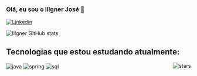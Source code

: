 ### Olá, eu sou o Illgner José 👋

[![Linkedin](https://img.shields.io/badge/LinkedIn-0077B5?style=for-the-badge&logo=linkedin&logoColor=white)](https://www.linkedin.com/in/illgner-josé-44586925b/)

![Illgner GitHub stats](https://github-readme-stats.vercel.app/api?username=IllgnerJose&theme=dark&show_icons=true)

## Tecnologias que estou estudando atualmente:

<div style="display: inline_block">
  <img align="center" alt="java" src="https://img.shields.io/badge/Java-ED8B00?style=for-the-badge&logo=openjdk&logoColor=white"/>
  <img align="center" alt="spring" src="https://img.shields.io/badge/Spring-6DB33F?style=for-the-badge&logo=spring&logoColor=white"/>
  <img align="center" alt="sql" src="https://img.shields.io/badge/MySQL-00000F?style=for-the-badge&logo=mysql&logoColor=white"/>
  <img align="right" alt="stars" src="https://i.gifer.com/XiPv.gif"/>
</div><br/>

